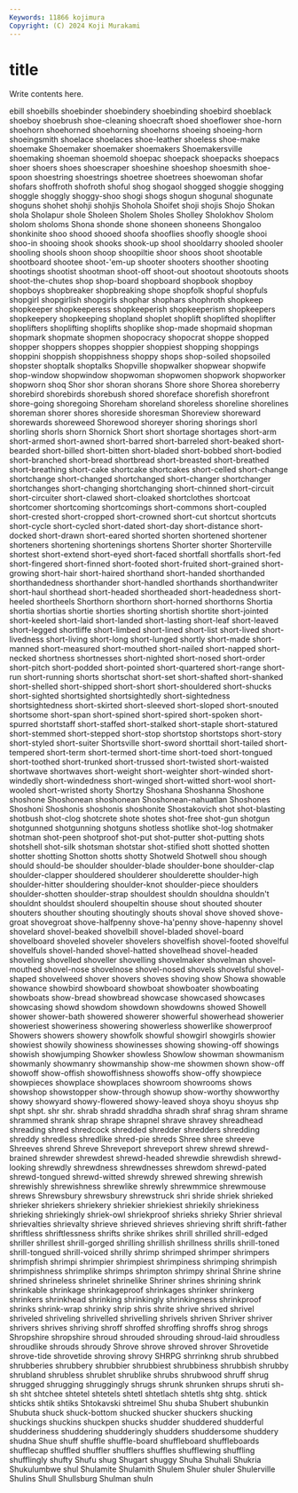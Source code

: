 ```yaml
---
Keywords: 11866 kojimura
Copyright: (C) 2024 Koji Murakami
---
```


# title

Write contents here.



ebill shoebills shoebinder shoebindery shoebinding shoebird shoeblack
shoeboy shoebrush shoe-cleaning shoecraft shoed shoeflower shoe-horn shoehorn shoehorned shoehorning
shoehorns shoeing shoeing-horn shoeingsmith shoelace shoelaces shoe-leather shoeless shoe-make shoemake
Shoemaker shoemaker shoemakers Shoemakersville shoemaking shoeman shoemold shoepac shoepack shoepacks
shoepacs shoer shoers shoes shoescraper shoeshine shoeshop shoesmith shoe-spoon shoestring
shoestrings shoetree shoetrees shoewoman shofar shofars shoffroth shofroth shoful shog
shogaol shogged shoggie shogging shoggle shoggly shoggy-shoo shogi shogs shogun
shogunal shogunate shoguns shohet shohji shohjis Shohola Shoifet shoji shojis
Shojo Shokan shola Sholapur shole Sholeen Sholem Sholes Sholley Sholokhov
Sholom sholom sholoms Shona shonde shone shoneen shoneens Shongaloo shonkinite
shoo shood shooed shoofa shooflies shoofly shoogle shooi shoo-in shooing
shook shooks shook-up shool shooldarry shooled shooler shooling shools shoon
shoop shoopiltie shoor shoos shoot shootable shootboard shootee shoot-'em-up shooter
shooters shoother shooting shootings shootist shootman shoot-off shoot-out shootout shootouts
shoots shoot-the-chutes shop shop-board shopboard shopbook shopboy shopboys shopbreaker shopbreaking
shope shopfolk shopful shopfuls shopgirl shopgirlish shopgirls shophar shophars shophroth
shopkeep shopkeeper shopkeeperess shopkeeperish shopkeeperism shopkeepers shopkeepery shopkeeping shopland shoplet
shoplift shoplifted shoplifter shoplifters shoplifting shoplifts shoplike shop-made shopmaid shopman
shopmark shopmate shopmen shopocracy shopocrat shoppe shopped shopper shoppers shoppes
shoppier shoppiest shopping shoppings shoppini shoppish shoppishness shoppy shops shop-soiled
shopsoiled shopster shoptalk shoptalks Shopville shopwalker shopwear shopwife shop-window shopwindow
shopwoman shopwomen shopwork shopworker shopworn shoq Shor shor shoran shorans
Shore shore Shorea shoreberry shorebird shorebirds shorebush shored shoreface shorefish
shorefront shore-going shoregoing Shoreham shoreland shoreless shoreline shorelines shoreman shorer
shores shoreside shoresman Shoreview shoreward shorewards shoreweed Shorewood shoreyer shoring
shorings shorl shorling shorls shorn Shornick Short short shortage shortages
short-arm short-armed short-awned short-barred short-barreled short-beaked short-bearded short-billed short-bitten short-bladed
short-bobbed short-bodied short-branched short-bread shortbread short-breasted short-breathed short-breathing short-cake shortcake
shortcakes short-celled short-change shortchange short-changed shortchanged short-changer shortchanger shortchanges short-changing
shortchanging short-chinned short-circuit short-circuiter short-clawed short-cloaked shortclothes shortcoat shortcomer shortcoming
shortcomings short-commons short-coupled short-crested short-cropped short-crowned short-cut shortcut shortcuts short-cycle
short-cycled short-dated short-day short-distance short-docked short-drawn short-eared shorted shorten shortened
shortener shorteners shortening shortenings shortens Shorter shorter Shorterville shortest short-extend
short-eyed short-faced shortfall shortfalls short-fed short-fingered short-finned short-footed short-fruited short-grained
short-growing short-hair short-haired shorthand short-handed shorthanded shorthandedness shorthander short-handled shorthands
shorthandwriter short-haul shorthead short-headed shortheaded short-headedness short-heeled shortheels Shorthorn shorthorn
short-horned shorthorns Shortia shortia shortias shortie shorties shorting shortish shortite
short-jointed short-keeled short-laid short-landed short-lasting short-leaf short-leaved short-legged shortliffe short-limbed
short-lined short-list short-lived short-livedness short-living short-long short-lunged shortly short-made short-manned
short-measured short-mouthed short-nailed short-napped short-necked shortness shortnesses short-nighted short-nosed short-order
short-pitch short-podded short-pointed short-quartered short-range short-run short-running shorts shortschat short-set
short-shafted short-shanked short-shelled short-shipped short-short short-shouldered short-shucks short-sighted shortsighted shortsightedly
short-sightedness shortsightedness short-skirted short-sleeved short-sloped short-snouted shortsome short-span short-spined short-spired
short-spoken short-spurred shortstaff short-staffed short-stalked short-staple short-statured short-stemmed short-stepped short-stop
shortstop shortstops short-story short-styled short-suiter Shortsville short-sword shorttail short-tailed short-tempered
short-term short-termed short-time short-toed short-tongued short-toothed short-trunked short-trussed short-twisted short-waisted
shortwave shortwaves short-weight short-weighter short-winded short-windedly short-windedness short-winged short-witted short-wool
short-wooled short-wristed shorty Shortzy Shoshana Shoshanna Shoshone shoshone Shoshonean shoshonean
Shoshonean-nahuatlan Shoshones Shoshoni Shoshonis shoshonis shoshonite Shostakovich shot shot-blasting shotbush
shot-clog shotcrete shote shotes shot-free shot-gun shotgun shotgunned shotgunning shotguns
shotless shotlike shot-log shotmaker shotman shot-peen shotproof shot-put shot-putter shot-putting
shots shotshell shot-silk shotsman shotstar shot-stified shott shotted shotten shotter
shotting Shotton shotts shotty Shotweld Shotwell shou shough should should-be
shoulder shoulder-blade shoulder-bone shoulder-clap shoulder-clapper shouldered shoulderer shoulderette shoulder-high shoulder-hitter
shouldering shoulder-knot shoulder-piece shoulders shoulder-shotten shoulder-strap shouldest shouldn shouldna shouldn't
shouldnt shouldst shoulerd shoupeltin shouse shout shouted shouter shouters shouther
shouting shoutingly shouts shoval shove shoved shove-groat shovegroat shove-halfpenny shove-ha'penny
shove-hapenny shovel shovelard shovel-beaked shovelbill shovel-bladed shovel-board shovelboard shoveled shoveler
shovelers shovelfish shovel-footed shovelful shovelfuls shovel-handed shovel-hatted shovelhead shovel-headed shoveling
shovelled shoveller shovelling shovelmaker shovelman shovel-mouthed shovel-nose shovelnose shovel-nosed shovels
shovelsful shovel-shaped shovelweed shover shovers shoves shoving show Showa showable
showance showbird showboard showboat showboater showboating showboats show-bread showbread showcase
showcased showcases showcasing showd showdom showdown showdowns showed Showell shower
shower-bath showered showerer showerful showerhead showerier showeriest showeriness showering showerless
showerlike showerproof Showers showers showery showfolk showful showgirl showgirls showier
showiest showily showiness showinesses showing showing-off showings showish showjumping Showker
showless Showlow showman showmanism showmanly showmanry showmanship show-me showmen shown
show-off showoff show-offish showoffishness showoffs show-offy showpiece showpieces showplace showplaces
showroom showrooms shows showshop showstopper show-through showup show-worthy showworthy showy
showyard showy-flowered showy-leaved shoya shoyu shoyus shp shpt shpt. shr
shr. shrab shradd shraddha shradh shraf shrag shram shrame shrammed
shrank shrap shrape shrapnel shrave shravey shreadhead shreading shred shredcock
shredded shredder shredders shredding shreddy shredless shredlike shred-pie shreds Shree
shree shreeve Shreeves shrend Shreve Shreveport shreveport shrew shrewd shrewd-brained
shrewder shrewdest shrewd-headed shrewdie shrewdish shrewd-looking shrewdly shrewdness shrewdnesses shrewdom
shrewd-pated shrewd-tongued shrewd-witted shrewdy shrewed shrewing shrewish shrewishly shrewishness shrewlike
shrewly shrewmmice shrewmouse shrews Shrewsbury shrewsbury shrewstruck shri shride shriek
shrieked shrieker shriekers shriekery shriekier shriekiest shriekily shriekiness shrieking shriekingly
shriek-owl shriekproof shrieks shrieky Shrier shrieval shrievalties shrievalty shrieve shrieved
shrieves shrieving shrift shrift-father shriftless shriftlessness shrifts shrike shrikes shrill
shrilled shrill-edged shriller shrillest shrill-gorged shrilling shrillish shrillness shrills shrill-toned
shrill-tongued shrill-voiced shrilly shrimp shrimped shrimper shrimpers shrimpfish shrimpi shrimpier
shrimpiest shrimpiness shrimping shrimpish shrimpishness shrimplike shrimps shrimpton shrimpy shrinal
Shrine shrine shrined shrineless shrinelet shrinelike Shriner shrines shrining shrink
shrinkable shrinkage shrinkageproof shrinkages shrinker shrinkerg shrinkers shrinkhead shrinking shrinkingly
shrinkingness shrinkproof shrinks shrink-wrap shrinky shrip shris shrite shrive shrived
shrivel shriveled shriveling shrivelled shrivelling shrivels shriven Shriver shriver shrivers
shrives shriving shroff shroffed shroffing shroffs shrog shrogs Shropshire shropshire
shroud shrouded shrouding shroud-laid shroudless shroudlike shrouds shroudy Shrove shrove
shroved shrover Shrovetide shrove-tide shrovetide shroving shrovy SHRPG shrrinkng shrub
shrubbed shrubberies shrubbery shrubbier shrubbiest shrubbiness shrubbish shrubby shrubland shrubless
shrublet shrublike shrubs shrubwood shruff shrug shrugged shrugging shruggingly shrugs
shrunk shrunken shrups shruti sh-sh sht shtchee shtetel shtetels shtetl
shtetlach shtetls shtg shtg. shtick shticks shtik shtiks Shtokavski shtreimel
Shu shuba Shubert shubunkin Shubuta shuck shuck-bottom shucked shucker shuckers
shucking shuckings shuckins shuckpen shucks shudder shuddered shudderful shudderiness shuddering
shudderingly shudders shuddersome shuddery shudna Shue shuff shuffle shuffle-board shuffleboard
shuffleboards shufflecap shuffled shuffler shufflers shuffles shufflewing shuffling shufflingly shufty
Shufu shug Shugart shuggy Shuha Shuhali Shukria Shukulumbwe shul Shulamite
Shulamith Shulem Shuler shuler Shulerville Shulins Shull Shullsburg Shulman shuln
